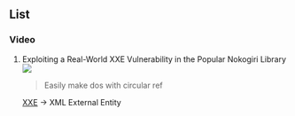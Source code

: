 ## List

### Video
 1. Exploiting a Real-World XXE Vulnerability in the Popular Nokogiri Library<br>
    [![](https://img.youtube.com/vi/EZxGa6dqero/0.jpg)](xxeVidUrl)
    > Easily make dos with circular ref
    
    [XXE][xxeDef] -> XML External Entity


[xxeDef]: https://www.owasp.org/index.php/XML_External_Entity_(XXE)_Processing
[xxeVidUrl]: https://www.youtube.com/watch?v=EZxGa6dqero
